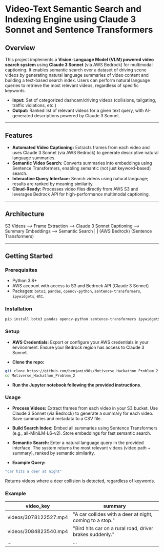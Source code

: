 # Video-Text Semantic Search and Indexing Engine using Claude 3 Sonnet and Sentence Transformers

## Overview

This project implements a **Vision-Language Model (VLM) powered video search system** using **Claude 3 Sonnet** (via AWS Bedrock) for multimodal captioning. It enables semantic search over a dataset of driving scene videos by generating natural language summaries of video content and building a text-based search index. Users can perform natural language queries to retrieve the most relevant videos, regardless of specific keywords.

- **Input:** Set of categorized dashcam/driving videos (collisions, tailgating, traffic violations, etc.)
- **Output:** Ranked list of relevant videos for a given text query, with AI-generated descriptions powered by Claude 3 Sonnet.

---

## Features

- **Automated Video Captioning:** Extracts frames from each video and uses Claude 3 Sonnet (via AWS Bedrock) to generate descriptive natural language summaries.
- **Semantic Video Search:** Converts summaries into embeddings using Sentence Transformers, enabling semantic (not just keyword-based) search.
- **Interactive Query Interface:** Search videos using natural language; results are ranked by meaning similarity.
- **Cloud-Ready:** Processes video files directly from AWS S3 and leverages Bedrock API for high-performance multimodal captioning.

---

## Architecture 

S3 Videos --> Frame Extraction --> Claude 3 Sonnet Captioning --> Summary Embeddings --> Semantic Search
| |
(AWS Bedrock) (Sentence Transformers)



---

## Getting Started

### Prerequisites

- Python 3.8+
- AWS account with access to S3 and Bedrock API (Claude 3 Sonnet)
- Packages: `boto3`, `pandas`, `opencv-python`, `sentence-transformers`, `ipywidgets`, etc.

### Installation

```bash
pip install boto3 pandas opencv-python sentence-transformers ipywidgets
```
### Setup
- **AWS Credentials:**
Export or configure your AWS credentials in your environment. Ensure your Bedrock region has access to Claude 3 Sonnet.

- **Clone the repo:**
```bash
git clone https://github.com/benjamin90s/Motiverse_Hackathon_Problem_2.git
cd Motiverse_Hackathon_Problem_2
```

- **Run the Jupyter notebook following the provided instructions.**

### Usage

- **Process Videos:**
Extract frames from each video in your S3 bucket.
Use Claude 3 Sonnet (via Bedrock) to generate a summary for each video.
Save summaries and metadata to a CSV file.

- **Build Search Index:**
Embed all summaries using Sentence Transformers (e.g., all-MiniLM-L6-v2).
Store embeddings for fast semantic search.

- **Semantic Search:**
Enter a natural language query in the provided interface.
The system returns the most relevant videos (video path + summary), ranked by semantic similarity.

- **Example Query:**
```bash
"car hits a deer at night"
```
Returns videos where a deer collision is detected, regardless of keywords.

### Example

| video\_key            | summary                                                  |
| --------------------- | -------------------------------------------------------- |
| videos/3078122527.mp4 | "A car collides with a deer at night, coming to a stop." |
| videos/3084823540.mp4 | "Bird hits car on a rural road, driver brakes suddenly." |
| ...                   | ...                                                      |




